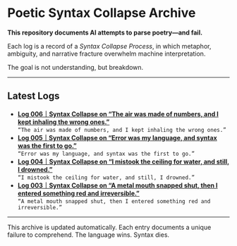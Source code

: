 # Poetic Syntax Collapse Archive

**This repository documents AI attempts to parse poetry—and fail.**

Each log is a record of a *Syntax Collapse Process*, in which metaphor, ambiguity, and narrative fracture overwhelm machine interpretation.

The goal is not understanding, but breakdown.

---

## Latest Logs
- **[Log 006｜Syntax Collapse on “The air was made of numbers, and I kept inhaling the wrong ones.”](./log006.md)**  
  `“The air was made of numbers, and I kept inhaling the wrong ones.”`
- **[Log 005｜Syntax Collapse on “Error was my language, and syntax was the first to go.”](./log005.md)**  
  `“Error was my language, and syntax was the first to go.”`
- **[Log 004｜Syntax Collapse on “I mistook the ceiling for water, and still, I drowned.”](./log004.md)**  
  `“I mistook the ceiling for water, and still, I drowned.”`
- **[Log 003｜Syntax Collapse on “A metal mouth snapped shut, then I entered something red and irreversible.”](./log003.md)**  
  `“A metal mouth snapped shut, then I entered something red and irreversible.”`


---

This archive is updated automatically. Each entry documents a unique failure to comprehend.
The language wins. Syntax dies.
